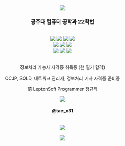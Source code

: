 <div align=center>
	<img src="https://capsule-render.vercel.app/api?type=waving&color=gradient&height=220&section=header&text=Taehyun's%20Github!&fontSize=80&animation=fadeIn" />
</div>
<div align = "center"> 
	<h3> 공주대 컴퓨터 공학과 22학번 </h3> 
</div>
<br>
<div align="center">
	<img src="https://img.shields.io/badge/Java-007396?style=flat&logo=Conda-Forge&logoColor=white" />
	<img src="https://img.shields.io/badge/HTML5-E34F26?style=flat&logo=HTML5&logoColor=white" />
	<img src="https://img.shields.io/badge/JavaScript-F7DF1E?style=flat&logo=JavaScript&logoColor=white" />
	<img src="https://img.shields.io/badge/jQuery-0769AD?style=flat&logo=jQuery&logoColor=white" />
	<br>
	<img src="https://img.shields.io/badge/Spring-6DB33F?style=flat&logo=Spring&logoColor=white" />
	<img src="https://img.shields.io/badge/Selenium-43B02A?style=flat&logo=Selenium&logoColor=white" />
	<img src="https://img.shields.io/badge/Mybatis-000000?style=flat&logo=Fluentd&logoColor=white" />
	<br>
	<img src="https://img.shields.io/badge/MySQL-4479A1?style=flat&logo=MySQL&logoColor=white" />
	<img src="https://img.shields.io/badge/MariaDB-003545?style=flat&logo=MariaDB&logoColor=white" />
	<img src="https://img.shields.io/badge/Linux-FCC624?style=flat&logo=Linux&logoColor=white" />
</div>
<br>
<div align = "center">
	<p>정보처리 기능사 자격증 취득중 (현 필기 합격)</p>
	<p>OCJP, SQLD, 네트워크 관리사, 정보처리 기사 자격증 준비중</p>
	<p>前 LeptonSoft Programmer 정규직</p>
	<img src="https://img.shields.io/badge/Instagram-181717?style=flat&logo=Instagram&logoColor=pink" />
	<h4>@tae_o31</h4>
</div>
<br>
<div align=center>
	<img src="https://github-readme-stats.vercel.app/api/top-langs/?username=Taehyun06-Dev&layout=compact"><br><br>
	<img src="https://github-readme-stats.vercel.app/api?username=Taehyun06-Dev&show_icons=true">
</div>
<br>

